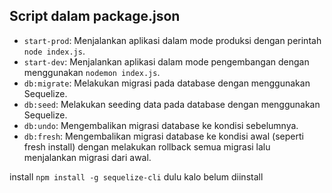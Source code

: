 ## Script dalam package.json

- `start-prod`: Menjalankan aplikasi dalam mode produksi dengan perintah `node index.js`.
- `start-dev`: Menjalankan aplikasi dalam mode pengembangan dengan menggunakan `nodemon index.js`.
- `db:migrate`: Melakukan migrasi pada database dengan menggunakan Sequelize.
- `db:seed`: Melakukan seeding data pada database dengan menggunakan Sequelize.
- `db:undo`: Mengembalikan migrasi database ke kondisi sebelumnya.
- `db:fresh`: Mengembalikan migrasi database ke kondisi awal (seperti fresh install) dengan melakukan rollback semua migrasi lalu menjalankan migrasi dari awal.

install `npm install -g sequelize-cli` dulu kalo belum diinstall
